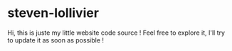 # steven-lollivier

Hi, this is juste my little website code source ! Feel free to explore it, I'll try to update it as soon as possible !
